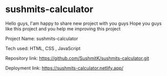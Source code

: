# sushmits-calculator

Hello guys,
I'am happy to share new project with you guys
Hope you guys like this project and you help me improving this project

Project Name: sushmits-calculator

Tech used: HTML, CSS , JavaScript

Repository link: https://github.com/SushmitK/sushmits-calculator.git

Deployment link: https://sushmits-calculator.netlify.app/